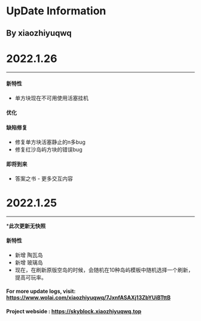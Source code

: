 # UpDate Information
## By xiaozhiyuqwq

# 2022.1.26

---



#### 新特性

- 单方块现在不可用使用活塞挂机

#### 优化

#### 缺陷修复

- 修复单方块活塞静止的n多bug
- 修复红沙岛屿方块的错误bug

#### 即将到来

- 答案之书 - 更多交互内容

# 2022.1.25

---

***此次更新无快照**





#### 新特性

- 新增 陶瓦岛
- 新增 玻璃岛
- 现在，在刷新原版空岛的时候，会随机在10种岛屿模板中随机选择一个刷新，提高可玩率。

#### For more update logs, visit: https://www.wolai.com/xiaozhiyuqwq/7JxnfASAXj13ZbYUiBTttB
#### Project webside : https://skyblock.xiaozhiyuqwq.top